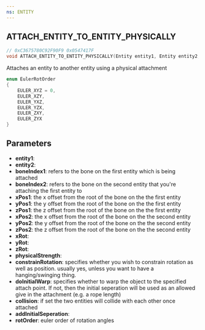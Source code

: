 ```yaml
---
ns: ENTITY
---
```

## ATTACH_ENTITY_TO_ENTITY_PHYSICALLY

```c
// 0xC3675780C92F90F9 0x0547417F
void ATTACH_ENTITY_TO_ENTITY_PHYSICALLY(Entity entity1, Entity entity2, int boneIndex1, int boneIndex2, float xPos1, float yPos1, float zPos1, float xPos2, float yPos2, float zPos2, float xRot, float yRot, float zRot, float physicalStrength, BOOL constrainRotation, BOOL doInitialWarp, BOOL collision, BOOL addInitialSeperation, int rotOrder);
```

Attaches an entity to another entity using a physical attachment

```c
enum EulerRotOrder
{
	EULER_XYZ = 0,
	EULER_XZY,
	EULER_YXZ,
	EULER_YZX,
	EULER_ZXY,
	EULER_ZYX
}
```

## Parameters
* **entity1**: 
* **entity2**: 
* **boneIndex1**: refers to the bone on the first entity which is being attached
* **boneIndex2**: refers to the bone on the second entity that you're attaching the first entity to
* **xPos1**: the x offset from the root of the bone on the the first entity
* **yPos1**: the y offset from the root of the bone on the the first entity
* **zPos1**: the z offset from the root of the bone on the the first entity
* **xPos2**: the x offset from the root of the bone on the the second entity
* **yPos2**: the y offset from the root of the bone on the the second entity
* **zPos2**: the z offset from the root of the bone on the the second entity
* **xRot**: 
* **yRot**: 
* **zRot**: 
* **physicalStrength**: 
* **constrainRotation**: specifies whether you wish to constrain rotation as well as position. usually yes, unless you want to have a hanging/swinging thing.
* **doInitialWarp**: specifies whether to warp the object to the specified attach point. If not, then the initial seperation will be used as an allowed give in the attachment (e.g. a rope length)
* **collision**: if set the two entities will collide with each other once attached
* **addInitialSeperation**: 
* **rotOrder**: euler order of rotation angles


